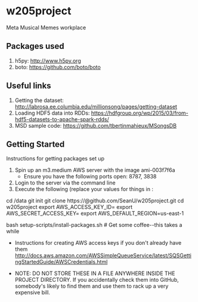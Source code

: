 # w205project
Meta Musical Memes workplace

## Packages used
1. h5py: http://www.h5py.org
2. boto: https://github.com/boto/boto

## Useful links
1. Getting the dataset: http://labrosa.ee.columbia.edu/millionsong/pages/getting-dataset
2. Loading HDF5 data into RDDs: https://hdfgroup.org/wp/2015/03/from-hdf5-datasets-to-apache-spark-rdds/
3. MSD sample code: https://github.com/tbertinmahieux/MSongsDB


## Getting Started
Instructions for getting packages set up

1. Spin up an m3.medium AWS server with the image ami-003f7f6a
	* Ensure you have the following ports open: 8787, 3838
2. Login to the server via the command line
3. Execute the following (replace your values for things in <anglebrackets>:

cd /data
git init
git clone https://<yourGithubUsername>@github.com/SeanU/w205project.git
cd w205project
export AWS_ACCESS_KEY_ID=<yourkeyID>
export AWS_SECRET_ACCESS_KEY=<yourkey>
export AWS_DEFAULT_REGION=us-east-1

bash setup-scripts/install-packages.sh # Get some coffee--this takes a while

  * Instructions for creating AWS access keys if you don't already have them http://docs.aws.amazon.com/AWSSimpleQueueService/latest/SQSGettingStartedGuide/AWSCredentials.html
 
  * NOTE: DO NOT STORE THESE IN A FILE ANYWHERE INSIDE THE PROJECT DIRECTORY. If you accidentally check them into GitHub, somebody's likely to find them and use them to rack up a very expensive bill.



